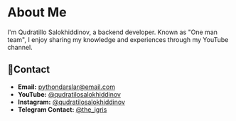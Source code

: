 # About Me

I'm Qudratillo Salokhiddinov, a backend developer. Known as "One man team", I enjoy sharing my knowledge and experiences through my YouTube channel.

## :rocket:Contact

- **Email:** pythondarslar@email.com
- **YouTube:** [@qudratilosalokhiddinov](https://www.youtube.com/qudratilosalokhiddinov)
- **Instagram:** [@qudratilosalokhiddinov](https://www.instagram.com/qudratillosalokhiddinov/)
- **Telegram Contact:** [@the_igris](https://www.t.me/the_igris)
